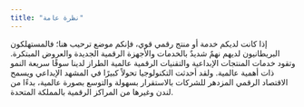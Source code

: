 ```yaml
---
title: "نظرة عامة"
---
```

إذا كانت لديكم خدمة أو منتج رقمي قوي، فإنكم موضع ترحيب هنا؛ فالمستهلكون البريطانيون لديهم نهمٌ شديدٌ بالخدمات والأجهزة الرقمية الجديدة والعروض المبتكرة.
وتقود خدمات المنتجات الإبداعية والتقنيات الرقمية عالمية الطراز لدينا سوقًا سريعة النمو ذات أهمية عالمية.
ولقد أحدثت التكنولوجيا تحولاً كبيرًا في المشهد الإبداعي ويسمح الاقتصاد الرقمي المزدهر للشركات بالاستقرار بسهولة والتوسع بصورة عالمية، بدءًا من لندن وغيرها من المراكز الرقمية بالمملكة المتحدة.
